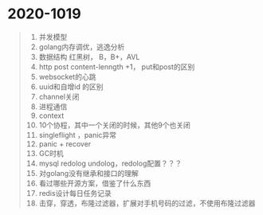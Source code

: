 # 2020-1019

> 1. 并发模型
> 2. golang内存调优，逃逸分析
> 3. 数据结构 红黑树， B，B+，AVL
> 4. http post content-lenngth +1， put和post的区别
> 5. websocket的心跳
> 6. uuid和自增id 的区别
> 7. channel关闭
> 8. 进程通信
> 9. context
> 10. 10个协程，其中一个关闭的时候，其他9个也关闭
> 11. singleflight ，panic异常
> 12. panic + recover
> 13. GC时机
> 14. mysql redolog  undolog，redolog配置？？？
> 15. 对golang没有继承和接口的理解
> 16. 看过哪些开源方案，借鉴了什么东西
> 17. redis设计每日任务记录
> 18. 击穿，穿透，布隆过滤器，扩展对手机号码的过滤，不使用布隆过滤器



